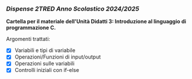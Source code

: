 ### *Dispense 2TRED Anno Scolastico 2024/2025*

**Cartella per il materiale dell'Unità Didatti 3: Introduzione al linguaggio di programmazione C.**

Argomenti trattati:
- [X] Variabili e tipi di variabile
- [X] Operazioni/Funzioni di input/output
- [X] Operazioni sulle variabili
- [X] Controlli iniziali con if-else
